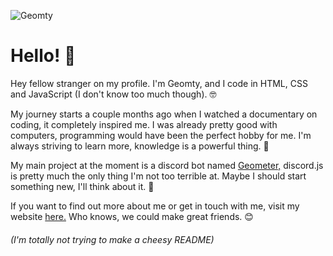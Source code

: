 ![Geomty](https://yt3.ggpht.com/a-/AOh14GiZW_yMJ8fi6nIBkaVHQ2lmDVmp_c2O6QqWyGZZgw=s100-c-k-c0xffffffff-no-rj-mo)
# Hello! 👋

Hey fellow stranger on my profile. I'm Geomty, and I code in HTML, CSS and JavaScript (I don't know too much though). 🤓

My journey starts a couple months ago when I watched a documentary on coding, it completely inspired me. I was already pretty good with computers, programming would have been the perfect hobby for me. I'm always striving to learn more, knowledge is a powerful thing. 🧠

My main project at the moment is a discord bot named [Geometer,](https://www.geometer.tk) discord.js is pretty much the only thing I'm not too terrible at. Maybe I should start something new, I'll think about it. 🤔

If you want to find out more about me or get in touch with me, visit my website [here.](https://geomty.github.io) Who knows, we could make great friends. 😊

###### (I'm totally not trying to make a cheesy README)
